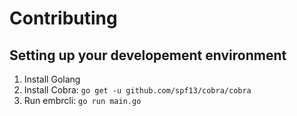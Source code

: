 # Contributing

## Setting up your developement environment
1. Install Golang
2. Install Cobra: `go get -u github.com/spf13/cobra/cobra`
3. Run embrcli: `go run main.go`
